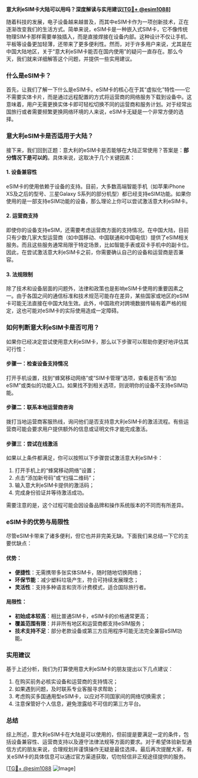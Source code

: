 **意大利eSIM卡大陆可以用吗？深度解读与实用建议[[TG💪+ @esim1088](https://t.me/s/esim1088)]**

随着科技的发展，电子设备越来越普及，而其中eSIM卡作为一项创新技术，正在逐渐改变我们的生活方式。简单来说，eSIM卡是一种嵌入式SIM卡，它不像传统物理SIM卡那样需要单独插入，而是直接焊接在设备内部。这种设计不仅让手机、平板等设备更加轻薄，还带来了更多便利性。然而，对于许多用户来说，尤其是在中国大陆地区，关于“意大利eSIM卡能否在国内使用”的疑问一直存在。那么今天，我们就来详细解答这个问题，并提供一些实用建议。

### 什么是eSIM卡？

首先，让我们了解一下什么是eSIM卡。eSIM卡的核心在于其“虚拟化”特性——它不需要实体卡片，而是通过远程配置的方式将运营商的网络服务下载到设备中。这意味着，用户无需更换实体卡即可轻松切换不同的运营商和服务计划。对于经常出国旅行或者需要频繁更换网络环境的人来说，eSIM卡无疑是一个非常方便的选择。

### 意大利eSIM卡是否适用于大陆？

接下来，我们回到正题：意大利的eSIM卡是否能够在大陆正常使用？答案是：**部分情况下是可以的**。具体来说，这取决于几个关键因素：

#### 1. 设备兼容性
eSIM卡的使用依赖于设备的支持。目前，大多数高端智能手机（如苹果iPhone XS及之后的型号、三星Galaxy S系列的部分机型）都已经支持eSIM功能。如果你使用的是一部支持eSIM功能的设备，那么理论上你可以尝试激活意大利eSIM卡。

#### 2. 运营商支持
即使你的设备支持eSIM，还需要考虑运营商方面的支持情况。在中国大陆，目前只有少数几家大型运营商（如中国移动、中国联通和中国电信）提供了eSIM相关服务。而且这些服务通常局限于特定场景，比如智能手表或双卡手机中的副卡位。因此，在尝试激活意大利eSIM卡之前，你需要确认自己的设备和运营商是否兼容。

#### 3. 法规限制
除了技术和设备层面的问题外，法律和政策也是影响eSIM卡使用的重要因素之一。由于各国之间的通信标准和技术规范可能存在差异，某些国家或地区的eSIM卡可能无法直接在中国大陆生效。此外，中国政府对跨境数据传输有着严格的规定，这也可能对eSIM卡的实际使用造成一定障碍。

### 如何判断意大利eSIM卡是否可用？

如果你已经决定尝试使用意大利eSIM卡，那么以下步骤可以帮助你更好地评估其可行性：

#### 步骤一：检查设备支持情况
打开手机设置，找到“蜂窝移动网络”或“SIM卡管理”选项，查看是否有“添加eSIM”或类似的功能入口。如果找不到相关选项，则说明你的设备不支持eSIM功能。

#### 步骤二：联系本地运营商咨询
拨打当地运营商客服热线，询问他们是否支持意大利eSIM卡的激活流程。有些运营商可能会要求用户提供额外的信息或证明文件才能完成激活。

#### 步骤三：尝试在线激活
如果以上条件都满足，你可以按照以下步骤尝试激活意大利eSIM卡：
1. 打开手机上的“蜂窝移动网络”设置；
2. 点击“添加新号码”或“扫描二维码”；
3. 输入意大利eSIM卡提供的激活码；
4. 完成身份验证并等待激活成功。

需要注意的是，这个过程可能会因设备品牌和操作系统版本的不同而有所差异。

### eSIM卡的优势与局限性

尽管eSIM卡带来了诸多便利，但它也并非完美无缺。下面我们来总结一下它的主要优缺点：

#### 优势：
- **便捷性**：无需携带多张实体SIM卡，随时随地切换网络；
- **环保节能**：减少塑料垃圾产生，符合可持续发展理念；
- **灵活性**：支持多种语言和货币计费模式，适合国际旅行者。

#### 局限性：
- **初始成本较高**：相比普通SIM卡，eSIM卡的价格通常更高；
- **覆盖范围有限**：并非所有地区和运营商都支持eSIM服务；
- **技术支持不足**：部分老款设备或第三方应用程序可能无法完全兼容eSIM功能。

### 实用建议

基于上述分析，我们为打算使用意大利eSIM卡的朋友提出以下几点建议：

1. 在购买前务必核实设备和运营商的支持情况；
2. 如果遇到问题，及时联系专业客服寻求帮助；
3. 考虑购买多国通用型eSIM卡，以应对不同国家间的网络切换需求；
4. 注意保管好个人信息，避免泄露给不可信的第三方平台。

### 总结

综上所述，意大利eSIM卡在大陆是可以使用的，但前提是要满足一定的条件，包括设备兼容性、运营商支持以及遵守法律法规等方面的要求。对于希望体验新型通信方式的朋友来说，合理规划并谨慎操作无疑是最佳选择。最后再次提醒大家，有关eSIM卡的具体信息可以通过官方渠道获取，切勿轻信非正规途径提供的服务。

[[TG💪+ @esim1088](https://t.me/s/esim1088) ![Image](https://i.postimg.cc/4NQfJmqS/Snipaste-2025-05-13-00-14-12.png)]